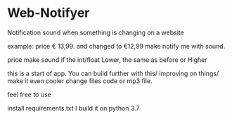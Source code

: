 # Web-Notifyer


Notification sound when something is changing on a website

example: price € 13,99. and changed to €12,99 make notify me with sound. 

price make sound if the int/float 
Lower, the same as before or Higher
 

this is a start of app. You can build further with this/ improving on things/ make it even cooler
change files code or mp3 file.



feel free to use

install requirements.txt
I build it on python 3.7

